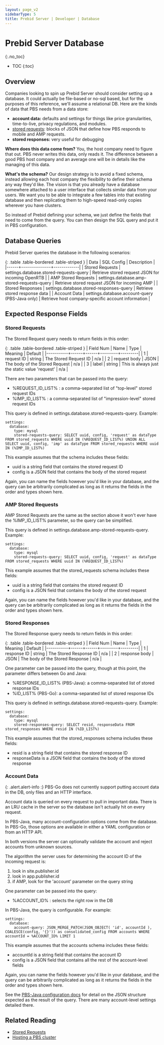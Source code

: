 ```yaml
---
layout: page_v2
sidebarType: 5
title: Prebid Server | Developer | Database
---
```


# Prebid Server Database
{:.no_toc}

* TOC
{:toc}

## Overview

Companies looking to spin up Prebid Server should consider setting up a database.
It could actually be file-based or no-sql based, but for the purposes of this reference, we'll assume a relational DB.
Here are the kinds of data that PBS needs from a data store:
- **account data:** defaults and settings for things like price granularities, time-to-live, privacy regulations, and modules.
- [stored requests](/prebid-server/features/pbs-storedreqs.html): blocks of JSON that define how PBS responds to mobile and AMP requests.
- **stored responses:** very useful for debugging

**Where does this data come from?** You, the host company need to figure that out. PBS never writes this data, only reads it. The difference between a good PBS host company and an average one will be in details like the managing of this data.

**What's the schema?** Our design
strategy is to avoid a fixed schema, instead allowing each host company the flexibility
to define their schema any way they'd like. The vision is that you already have a database
somewhere attached to a user interface that collects similar data from your users. We want
you to be able to integrate a few tables into that existing database and then replicating them to high-speed read-only copies wherever you have clusters.

So instead of Prebid defining your schema, we just define the fields that need to come
from the query. You can then design the SQL query and put it in PBS configuration.

## Database Queries

Prebid Server queries the database in the following scenarios:

{: .table .table-bordered .table-striped }
| Data | SQL Config | Description |
|------+---------------+-------------|
| Stored Requests | settings.database.stored-requests-query | Retrieve stored request JSON for incoming OpenRTB |
| AMP Stored Requests | settings.database.amp-stored-requests-query | Retrieve stored request JSON for incoming AMP |
| Stored Responses | settings.database.stored-responses-query | Retrieve stored response data |
| Account Data | settings.database.account-query (PBS-Java only) | Retrieve host company-specific account information |

## Expected Response Fields

### Stored Requests

The Stored Request query needs to return fields in this order:

{: .table .table-bordered .table-striped }
| Field Num | Name | Type | Meaning | Default |
|-----------+------+------+---------+---------|
| 1 | request ID | string | The Stored Request ID | n/a |
| 2 | request body | JSON | The body of the Stored Request | n/a |
| 3 | label | string | This is always just the static value 'request' | n/a |

There are two parameters that can be passed into the query:

- %REQUEST_ID_LIST% : a comma-separated list of "top-level" stored request IDs
- %IMP_ID_LIST% : a comma-separated list of "impression-level" stored request IDs

This query is defined in settings.database.stored-requests-query. Example:
```
settings:
  database:
    type: mysql
    stored-requests-query: SELECT uuid, config, 'request' as dataType FROM stored_requests WHERE uuid IN (%REQUEST_ID_LIST%) UNION ALL SELECT uuid, config, 'imp' as dataType FROM stored_requests WHERE uuid IN (%IMP_ID_LIST%)
```

This example assumes that the schema includes these fields:
- uuid is a string field that contains the stored request ID
- config is a JSON field that contains the body of the stored request

Again, you can name the fields however you'd like in your database, and the query can be arbitrarily complicated as long as it returns the fields in the order and types shown here.

### AMP Stored Requests

AMP Stored Requests are the same as the section above it won't ever have the %IMP_ID_LIST% parameter, so
the query can be simplified.

This query is defined in settings.database.amp-stored-requests-query. Example:
```
settings:
  database:
    type: mysql
    stored-requests-query: SELECT uuid, config, 'request' as dataType FROM stored_requests WHERE uuid IN (%REQUEST_ID_LIST%)
```

This example assumes that the stored_requests schema includes these fields:
- uuid is a string field that contains the stored request ID
- config is a JSON field that contains the body of the stored request

Again, you can name the fields however you'd like in your database, and the query can be arbitrarily complicated as long as it returns the fields in the order and types shown here.

### Stored Responses

The Stored Response query needs to return fields in this order:

{: .table .table-bordered .table-striped }
| Field Num | Name | Type | Meaning | Default |
|-----------+------+------+---------+---------|
| 1 | response ID | string | The Stored Response ID | n/a |
| 2 | response body | JSON | The body of the Stored Response | n/a |

One parameter can be passed into the query, though at this point, the parameter differs between Go and Java:

- %RESPONSE_ID_LIST% (PBS-Java): a comma-separated list of stored response IDs
- %ID_LIST% (PBS-Go): a comma-separated list of stored response IDs

This query is defined in settings.database.stored-requests-query. Example:
```
settings:
  database:
    type: mysql
    stored-responses-query: SELECT resid, responseData FROM stored_responses WHERE resid IN (%ID_LIST%)
```
 
This example assumes that the stored_responses schema includes these fields:
- resid is a string field that contains the stored response ID
- responseData is a JSON field that contains the body of the stored response

### Account Data

{: .alert.alert-info :}
PBS-Go does not currently support putting account data in the DB, only files and an HTTP interface.

Account data is queried on every request to pull in important data. There is an LRU cache in the server
so the database isn't actually hit on every request.

In PBS-Java, many account-configuration options come from the database. In PBS-Go, those options are available in either a YAML configuration or from an HTTP API.

In both versions the server can optionally validate the account and reject accounts from
unknown sources.

The algorithm the server uses for determining the account ID of the incoming request is:

1. look in site.publisher.id
2. look in app.publisher.id
3. if AMP, look for the 'account' parameter on the query string

One parameter can be passed into the query:

- %ACCOUNT_ID% : selects the right row in the DB

In PBS-Java, the query is configurable. For example:
```
settings:
  database:
    account-query: JSON_MERGE_PATCH(JSON_OBJECT( 'id', accountId ), COALESCE(config, '{}')) as consolidated_config FROM accounts WHERE accountId = %ACCOUNT_ID% LIMIT 1
```

This example assumes that the accounts schema includes these fields:
- accountId is a string field that contains the account ID
- config is a JSON field that contains all the rest of the account-level fields

Again, you can name the fields however you'd like in your database, and the query can be arbitrarily complicated as long as it returns the fields in the order and types shown here.

See the [PBS-Java configuration docs](https://github.com/prebid/prebid-server-java/blob/master/docs/application-settings.md#configuration-document-json) for detail on the JSON structure expected as the
result of the query. There are many account-level settings detailed there.

## Related Reading
- [Stored Requests](/prebid-server/features/pbs-storedreqs.html)
- [Hosting a PBS cluster](/prebid-server/overview/prebid-server-overview.html)
